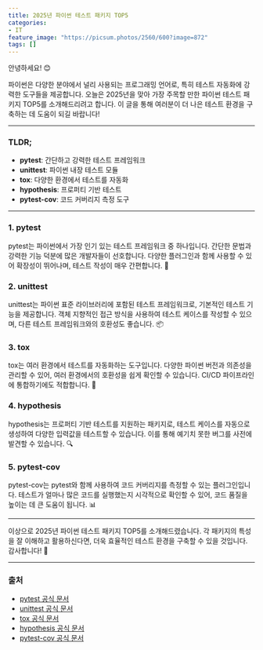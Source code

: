 ```yaml
---
title: 2025년 파이썬 테스트 패키지 TOP5
categories: 
- IT
feature_image: "https://picsum.photos/2560/600?image=872"
tags: []
---
```


안녕하세요! 😊

파이썬은 다양한 분야에서 널리 사용되는 프로그래밍 언어로, 특히 테스트 자동화에 강력한 도구들을 제공합니다. 오늘은 2025년을 맞아 가장 주목할 만한 파이썬 테스트 패키지 TOP5를 소개해드리려고 합니다. 이 글을 통해 여러분이 더 나은 테스트 환경을 구축하는 데 도움이 되길 바랍니다!

---

### TLDR;
- **pytest**: 간단하고 강력한 테스트 프레임워크
- **unittest**: 파이썬 내장 테스트 모듈
- **tox**: 다양한 환경에서 테스트를 자동화
- **hypothesis**: 프로퍼티 기반 테스트
- **pytest-cov**: 코드 커버리지 측정 도구

---

### 1. pytest
pytest는 파이썬에서 가장 인기 있는 테스트 프레임워크 중 하나입니다. 간단한 문법과 강력한 기능 덕분에 많은 개발자들이 선호합니다. 다양한 플러그인과 함께 사용할 수 있어 확장성이 뛰어나며, 테스트 작성이 매우 간편합니다. 🐍

### 2. unittest
unittest는 파이썬 표준 라이브러리에 포함된 테스트 프레임워크로, 기본적인 테스트 기능을 제공합니다. 객체 지향적인 접근 방식을 사용하여 테스트 케이스를 작성할 수 있으며, 다른 테스트 프레임워크와의 호환성도 좋습니다. 📦

### 3. tox
tox는 여러 환경에서 테스트를 자동화하는 도구입니다. 다양한 파이썬 버전과 의존성을 관리할 수 있어, 여러 환경에서의 호환성을 쉽게 확인할 수 있습니다. CI/CD 파이프라인에 통합하기에도 적합합니다. 🔄

### 4. hypothesis
hypothesis는 프로퍼티 기반 테스트를 지원하는 패키지로, 테스트 케이스를 자동으로 생성하여 다양한 입력값을 테스트할 수 있습니다. 이를 통해 예기치 못한 버그를 사전에 발견할 수 있습니다. 🔍

### 5. pytest-cov
pytest-cov는 pytest와 함께 사용하여 코드 커버리지를 측정할 수 있는 플러그인입니다. 테스트가 얼마나 많은 코드를 실행했는지 시각적으로 확인할 수 있어, 코드 품질을 높이는 데 큰 도움이 됩니다. 📊

---

이상으로 2025년 파이썬 테스트 패키지 TOP5를 소개해드렸습니다. 각 패키지의 특성을 잘 이해하고 활용하신다면, 더욱 효율적인 테스트 환경을 구축할 수 있을 것입니다. 감사합니다! 🙏

---

### 출처
- [pytest 공식 문서](https://docs.pytest.org/en/stable/)
- [unittest 공식 문서](https://docs.python.org/3/library/unittest.html)
- [tox 공식 문서](https://tox.readthedocs.io/en/latest/)
- [hypothesis 공식 문서](https://hypothesis.readthedocs.io/en/latest/)
- [pytest-cov 공식 문서](https://pytest-cov.readthedocs.io/en/latest/)